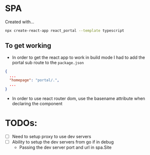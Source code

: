 # SPA
Created with...
```sh
npx create-react-app react_portal --template typescript
```

## To get working
- In order to get the react app to work in build mode I had to add the portal sub route to the `package.json`
```json
{
  ...
  "homepage": "portal/.",
  ...
}
```
- In order to use react router dom, use the basename attribute when declaring the component

# TODOs:
- [ ] Need to setup proxy to use dev servers
- [ ] Ability to setup the dev servers from go if in debug
  -   Passing the dev server port and url in spa.Site
